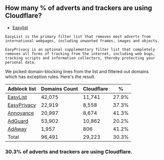 ## How many % of adverts and trackers are using Cloudflare?


- [Easylist](https://web.archive.org/web/20210516110248/https://easylist.to/)
```
EasyList is the primary filter list that removes most adverts from international webpages, including unwanted frames, images and objects.

EasyPrivacy is an optional supplementary filter list that completely removes all forms of tracking from the internet, including web bugs, tracking scripts and information collectors, thereby protecting your personal data.
```


We picked domain-blocking lines from the list and filtered out domains which has exception rules.
Here's the result.


| Adblock list | Domains Count | Cloudflare | % |
| --- | --- | --- | --- |
| [EasyList](https://easylist.to/easylist/easylist.txt) | 42,075 | 11,741 | 27.9% |
| [EasyPrivacy](https://easylist.to/easylist/easyprivacy.txt) | 22,919 | 8,558 | 37.3% |
| [Annoyance](https://secure.fanboy.co.nz/fanboy-annoyance.txt) | 20,997 | 8,674 | 41.3% |
| [AdGuard](https://adguardteam.github.io/AdGuardSDNSFilter/Filters/filter.txt) | 53,902 | 10,862 | 20.2% |
| [AdAway](https://raw.githubusercontent.com/AdAway/adaway.github.io/master/hosts.txt) | 1,957 | 806 | 41.2% |
| Total | 96,491 | 29,223 | 30.3% |


### 30.3% of adverts and trackers are using Cloudflare.